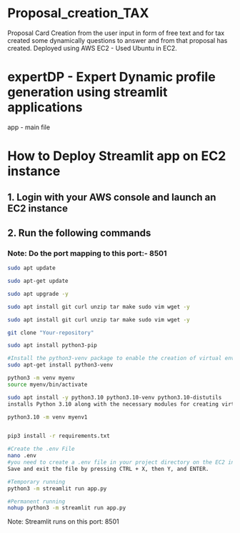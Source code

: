 # Proposal_creation_TAX
Proposal Card Creation from the user input in form of free text and for tax created some dynamically questions to answer and from that proposal has created. Deployed using AWS EC2  - Used Ubuntu in EC2.

# expertDP - Expert Dynamic profile generation using streamlit applications


app - main file

# How to Deploy Streamlit app on EC2 instance

## 1. Login with your AWS console and launch an EC2 instance

## 2. Run the following commands

### Note: Do the port mapping to this port:- 8501

```bash
sudo apt update
```

```bash
sudo apt-get update
```

```bash
sudo apt upgrade -y
```

```bash
sudo apt install git curl unzip tar make sudo vim wget -y
```

```bash
sudo apt install git curl unzip tar make sudo vim wget -y
```

```bash
git clone "Your-repository"
```

```bash
sudo apt install python3-pip
```

```bash
#Install the python3-venv package to enable the creation of virtual environments.
sudo apt-get install python3-venv
```

```bash
python3 -m venv myenv
source myenv/bin/activate

sudo apt install -y python3.10 python3.10-venv python3.10-distutils
installs Python 3.10 along with the necessary modules for creating virtual environments (python3.10-venv) and managing Python packages (python3.10-distutils) on a Linux system, with automatic confirmation of installation prompts (-y).

python3.10 -m venv myenv1



```

```bash
pip3 install -r requirements.txt
```

```bash
#Create the .env File
nano .env
#you need to create a .env file in your project directory on the EC2 instance. This file will hold your environment variables.
Save and exit the file by pressing CTRL + X, then Y, and ENTER.
```

```bash
#Temporary running
python3 -m streamlit run app.py
```

```bash
#Permanent running
nohup python3 -m streamlit run app.py
```

Note: Streamlit runs on this port: 8501



